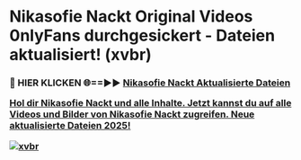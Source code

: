 # Nikasofie Nackt Original Videos 0nlyFans durchgesickert - Dateien aktualisiert! (xvbr)

<h3>🔴 HIER KLICKEN 🌐==►► <a href="https://tinyurl.com/h6vf6nb8" rel="nofollow">Nikasofie Nackt Aktualisierte Dateien

Hol dir Nikasofie Nackt und alle Inhalte. Jetzt kannst du auf alle Videos und Bilder von Nikasofie Nackt zugreifen. Neue aktualisierte Dateien 2025!

[![xvbr](https://i.imgur.com/sD4kR3V.gif)](https://tinyurl.com/h6vf6nb8)
